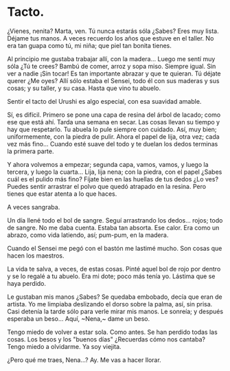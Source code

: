 # Tacto. 

¿Vienes, nenita? Marta, ven. Tú nunca estarás sóla ¿Sabes? Eres muy lista. Déjame tus manos. A veces recuerdo los años que estuve en el taller. No era tan guapa como tú, mi niña; que piel tan bonita tienes. 

Al principio me gustaba trabajar allí, con la madera... Luego me sentí muy sóla ¿Tú te crees? Bambú de comer, arroz y sopa miso. Siempre igual. Sin ver a nadie ¡Sin tocar! Es tan importante abrazar y que te quieran. Tú déjate querer ¿Me oyes? Allí sólo estaba el Sensei, todo él con sus maderas y sus cosas; y su taller, y su casa. Hasta que vino tu abuelo. 

Sentir el tacto del Urushi es algo especial, con esa suavidad amable.

Sí, es difícil. Primero se pone una capa de resina del árbol de lacado; como ese que está ahí. Tarda una semana en secar. Las cosas llevan su tiempo y hay que respetarlo. Tu abuela lo pule siempre con cuidado. Así, muy bien; uniformemente, con la piedra de pulir. Ahora el papel de lija, otra vez; cada vez más fino... Cuando esté suave del todo y te duelan los dedos terminas la primera parte.

Y ahora volvemos a empezar; segunda capa, vamos, vamos, y luego la tercera, y luego la cuarta... Lija, lija nena; con la piedra, con el papel ¿Sabes cuál es el pulido más fino? Fíjate bien en las huellas de tus dedos ¿Lo ves? Puedes sentir arrastrar el polvo que quedó atrapado en la resina. Pero tienes que estar atenta a lo que haces. 

A veces sangraba.

Un día llené todo el bol de sangre. Seguí arrastrando los dedos... rojos; todo de sangre. No me daba cuenta. Estaba tan absorta. Ese calor. Era como un abrazo, como vida latiendo, así; pum-pum, en la madera.

Cuando el Sensei me pegó con el bastón me lastimé mucho. Son cosas que hacen los maestros.

La vida te salva, a veces, de estas cosas. Pinté aquel bol de rojo por dentro y se lo regalé a tu abuelo. Era mi dote; poco más tenía yo. Lástima que se haya perdido. 

Le gustaban mis manos ¿Sabes? Se quedaba embobado, decía que eran de artista. Yo me limpiaba deslizando el dorso sobre la palma, así, sin prisa. Casi detenía la tarde sólo para verle mirar mis manos. Le sonreía; y después esperaba un beso... Aquí, ~Nena,~ dame un beso.

Tengo miedo de volver a estar sola. Como antes. Se han perdido todas las cosas. Los besos y los "buenos días" ¿Recuerdas cómo nos cantaba? Tengo miedo a olvidarme. Ya soy viejita.

¿Pero qué me traes, Nena...? Ay. Me vas a hacer llorar. 
